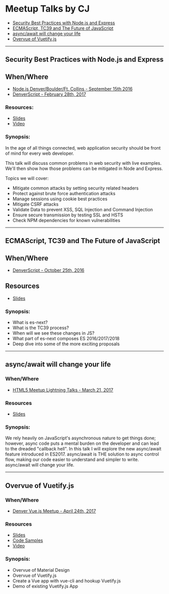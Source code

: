# Meetup Talks by CJ

* [Security Best Practices with Node.js and Express](https://github.com/w3cj/meetup-talks/blob/master/README.md#security-best-practices-with-nodejs-and-express)
* [ECMAScript, TC39 and The Future of JavaScript](https://github.com/w3cj/meetup-talks/blob/master/README.md#ecmascript-tc39-and-the-future-of-javascript)
* [async/await will change your life](https://github.com/w3cj/meetup-talks/blob/master/README.md#asyncawait-will-change-your-life)
* [Overvue of Vuetify.js](https://github.com/w3cj/meetup-talks/blob/master/README.md#overvue-of-vuetify.js)

---

## Security Best Practices with Node.js and Express

## When/Where
* [Node.js Denver/Boulder/Ft. Collins - September 15th 2016](https://www.meetup.com/Node-js-Denver-Boulder/events/233821739/)
* [DenverScript - February 28th, 2017](https://www.meetup.com/DenverScript/events/236644665/)

### Resources:
* [Slides](https://github.com/w3cj/node-security)
* [Video](https://www.youtube.com/watch?v=qBLgykeA3Mo)

### Synopsis:
In the age of all things connected, web application security should be front of mind for every web developer.

This talk will discuss common problems in web security with live examples. We'll then show how those problems can be mitigated in Node and Express.

Topics we will cover:

* Mitigate common attacks by setting security related headers
* Protect against brute force authentication attacks
* Manage sessions using cookie best practices
* Mitigate CSRF attacks
* Validate Data to prevent XSS, SQL Injection and Command Injection
* Ensure secure transmission by testing SSL and HSTS
* Check NPM dependencies for known vulnerabilities

---

## ECMAScript, TC39 and The Future of JavaScript

## When/Where
* [DenverScript - October 25th, 2016](https://www.meetup.com/DenverScript/events/233376991/)

## Resources
* [Slides](https://github.com/w3cj/es-explained)

### Synopsis:
* What is es-next?
* What is the TC39 process?
* When will we see these changes in JS?
* What part of es-next composes ES 2016/2017/2018
* Deep dive into some of the more exciting proposals

---

## async/await will change your life

### When/Where
* [HTML5 Meetup Lightning Talks - March 21, 2017](https://www.meetup.com/HTML5-Denver-Users-Group/events/236691464/)

### Resources
* [Slides](https://gist.github.com/w3cj/823a94768cd6bfa6bc70ed4aa0858e09)

### Synopsis:
We rely heavily on JavaScript's asynchronous nature to get things done; however, async code puts a mental burden on the developer and can lead to the dreaded "callback hell". In this talk I will explore the new async/await feature introduced in ES2017. async/await is THE solution to async control flow, making our code easier to understand and simpler to write. async/await will change your life.

---

## Overvue of Vuetify.js 

### When/Where
* [Denver Vue.js Meetup - April 24th, 2017](https://www.meetup.com/Denver-Vue-js-Meetup/events/239140427/)

### Resources
* [Slides](https://git.io/intro-vuetify)
* [Code Samples](https://git.io/intro-vuetify-code)
* [Video](https://www.youtube.com/watch?v=HHw3-200PYg)

### Synopsis:
* Overvue of Material Design
* Overvue of Vuetify.js
* Create a Vue app with vue-cli and hookup Vuetify.js
* Demo of existing Vuetify.js App
